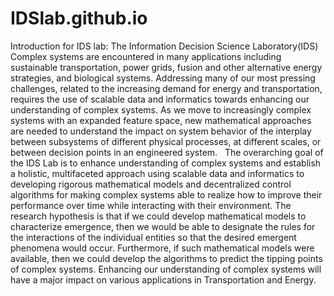 # IDSlab.github.io
Introduction for IDS lab: 
 The Information Decision Science Laboratory(IDS) Complex systems are encountered in many applications including sustainable transportation, power grids, fusion and other alternative energy strategies, and biological systems. Addressing many of our most pressing challenges, related to the increasing demand for energy and transportation, requires the use of scalable data and informatics towards enhancing our understanding of complex systems. As we move to increasingly complex systems with an expanded feature space, new mathematical approaches are needed to understand the impact on system behavior of the interplay between subsystems of different physical processes, at different scales, or between decision points in an engineered system.   The overarching goal of the IDS Lab is to enhance understanding of complex systems and establish a holistic, multifaceted approach using scalable data and informatics to developing rigorous mathematical models and decentralized control algorithms for making complex systems able to realize how to improve their performance over time while interacting with their environment. The research hypothesis is that if we could develop mathematical models to characterize emergence, then we would be able to designate the rules for the interactions of the individual entities so that the desired emergent phenomena would occur. Furthermore, if such mathematical models were available, then we could develop the algorithms to predict the tipping points of complex systems. Enhancing our understanding of complex systems will have a major impact on various applications in Transportation and Energy.
